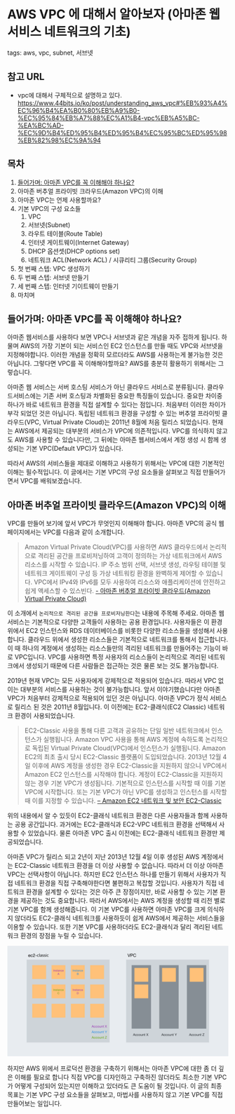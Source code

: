 # AWS VPC 에 대해서 알아보자 (아마존 웹 서비스 네트워크의 기초)

tags: aws, vpc, subnet, 서브넷

## 참고 URL
- vpc에 대해서 구체적으로 설명하고 있다. https://www.44bits.io/ko/post/understanding_aws_vpc#%EB%93%A4%EC%96%B4%EA%B0%80%EB%A9%B0-%EC%95%84%EB%A7%88%EC%A1%B4-vpc%EB%A5%BC-%EA%BC%AD-%EC%9D%B4%ED%95%B4%ED%95%B4%EC%95%BC%ED%95%98%EB%82%98%EC%9A%94

## 목차
1. [들어가며: 아마존 VPC를 꼭 이해해야 하나요?](#들어가며-아마존-vpc를-꼭-이해해야-하나요)
1. 아마존 버추얼 프라이빗 크라우드(Amazon VPC)의 이해
1. 아마존 VPC는 언제 사용할까요?
1. 기본 VPC의 구성 요소들
    1. VPC
    1. 서브넷(Subnet)
    1. 라우트 테이블(Route Table)
    1. 인터넷 게이트웨이(Internet Gateway)
    1. DHCP 옵션셋(DHCP options set)
    1. 네트워크 ACL(Network ACL) / 시큐리티 그룹(Security Group)
1. 첫 번째 스텝: VPC 생성하기
1. 두 번째 스텝: 서브넷 만들기
1. 세 번째 스텝: 인터넷 기이트웨이 만들기
1. 마치며

## 들어가며: 아마존 VPC를 꼭 이해해야 하나요?
아마존 웹서비스를 사용하다 보면 VPC나 서브넷과 같은 개념을 자주 접하게 됩니다. 하물며 AWS의 가장 기본이 되는 서비스인
EC2 인스턴스를 만들 때도 VPC와 서브넷을 지정해야합니다. 이러한 개념을 정확히 모르더라도 AWS를 사용하는게 불가능한 것은
아닙니다. 그렇다면 VPC를 꼭 이해해야할까요? AWS를 충분히 활용하기 위해서는 그렇습니다.

아마존 웹 서비스는 서버 호스팅 서비스가 아닌 클라우드 서비스로 분류됩니다. 클라우드서비스에는 기존 서버 호스팅과
차별화된 중요한 특징들이 있습니다. 중요한 차이중 하나가 바로 네트워크 환경을 직접 설계할 수 있다는 점입니다.
처음부터 이러한 차이가 부각 되었던 것은 아닙니다. 독립된 네트워크 환경을 구성할 수 있는
버추얼 프라이빗 클라우드(VPC, Virtual Private Cloud)는 2011년 8월에 처음 릴리스 되었습니다. 현재는 AWS에서 
제공되는 대부분의 서비스가 VPC에 의존적입니다. VPC를 의식하지 않고도 AWS를 사용할 수 있습니다만, 그 뒤에는
아마존 웹서비스에서 계정 생성 시 함께 생성되는 기본 VPC(Default VPC)가 있습니다.

따라서 AWS의 서비스들을 제대로 이해하고 사용하기 위해서는 VPC에 대한 기본적인 이해는 필수적입니다. 이 글에서는 
기본 VPC의 구성 요소들을 살펴보고 직접 만들어가면서 VPC를 배워보겠습니다.


## 아마존 버추얼 프라이빗 클라우드(Amazon VPC)의 이해

VPC를 만들어 보기에 앞서 VPC가 무엇인지 이해해야 합니다. 아마존 VPC의 공식 웹페이지에서는 VPC를 다음과 같이 소개합니다.

> Amazon Virtual Private Cloud(VPC)를 사용하면 AWS 클라우드에서 논리적으로 격리된 공간을 프로비저닝하여 고객이 정의하는
가상 네트워크에서 AWS 리소스를 시작할 수 있습니다. IP 주소 범위 선택, 서브넷 생성, 라우팅 테이블 및 네트워크 게이트웨이
구성 등 가상 네트워킹 환경을 완벽하게 제어할 수 있습니다. VPC에서 IPv4와 IPv6를 모두 사용하여 리소스와 애플리케이션에 
안전하고 쉽게 액세스할 수 있스빈다. [- 아마존 버추얼 프라이빗 클라우드(Amazon Virtual Private Cloud)](https://aws.amazon.com/ko/vpc/) 

이 소개에서 `논리적으로 격리된 공간을 프로비저닝한다`는 내용에 주목해 주세요. 아마존 웹 서비스는 기본적으로 다양한 고객들이 사용하는
공용 환경입니다. 사용자들은 이 환경 위에서 EC2 인스턴스와 RDS 데이터베이스를 비롯한 다양한 리소스들을 생성해서 사용합니다.
클라우드 위에서 생성한 리소스들은 기본적으로 네트워크를 통해서 접근합니다. 이 때 하나의 계정에서 생성하는 리소스들만의 격리된
네트워크를 만들어주는 기능이 바로 VPC입니다. VPC를 사용하면 특정 사용자의 리소스들이 논리적으로 격리된 네트워크에서 생성되기
때문에 다른 사람들은 접근하는 것은 물론 보는 것도 불가능합니다.

2019년 현재 VPC는 모든 사용자에게 강제적으로 적용되어 있습니다. 따라서 VPC 없이는 대부분의 서비스를 사용하는 것이 불가능합니다.
앞서 이야기했습니다만 아마존 VPC가 처음부터 강제적으로 적용되어 있던 것은 아닙니다. 아마존 VPC가 정식 서비스로 릴리스 된 것은 
2011년 8월입니다. 이 이전에는 EC2-클래식(EC2 Classic) 네트워크 환경이 사용되었습니다.

> EC2-Classic 사용을 통해 다른 고객과 공유하는 단일 일반 네트워크에서 인스턴스가 실행됩니다. Amazon VPC 사용을 통해 AWS 계정에
속하도록 논리적으로 독립된 Virtual Private Cloud(VPC)에서 인스턴스가 실행됩니다.
Amazon EC2의 최초 출시 당시 EC2-Classic 플랫폼이 도입되었습니다. 2013년 12월 4일 이후에 AWS 계정을 생성한 경우 
EC2-Classic을 지원하지 않으니 VPC에서 Amazon EC2 인스턴스를 시작해야 합니다. 
계정이 EC2-Classic을 지원하지 않는 경우 기본 VPC가 생성됩니다. 기본적으로 인스턴스를 시작할 때 이를 기본 VPC에 시작합니다. 
또는 기본 VPC가 아닌 VPC를 생성하고 인스턴스를 시작할 때 이를 지정할 수 있습니다. [– Amazon EC2 네트워크 및 보안 EC2-Classic](https://docs.aws.amazon.com/ko_kr/AWSEC2/latest/UserGuide/ec2-classic-platform.html)

위의 내용에서 알 수 있듯이 EC2-클래식 네트워크 환경은 다른 사용자들과 함께 사용하는 공용 공간입니다. 
과거에는 EC2-클래식과 EC2-VPC 네트워크 환경을 선택해서 사용할 수 있었습니다. 
물론 아마존 VPC 출시 이전에는 EC2-클래식 네트워크 환경만 제공되었습니다.

아마존 VPC가 릴리스 되고 2년이 지난 2013년 12월 4일 이후 생성된 AWS 계정에서는 EC2-Classic 네트워크 환경을 더 이상 
사용할 수 없습니다. 따라서 더 이상 아마존 VPC는 선택사항이 아닙니다. 하지만 EC2 인스턴스 하나를 만들기 위해서 사용자가 
직접 네트워크 환경을 직접 구축해야한다면 불편하고 복잡할 것입니다. 사용자가 직접 네트워크 환경을 설계할 수 있다는 것은
아주 큰 장점이지만, 바로 사용할 수 있는 기본 환경을 제공하는 것도 중요합니다. 따라서 AWS에서는 AWS 계정을 생성할 때 
리전 별로 기본 VPC를 함께 생성해줍니다. 이 기본 VPC를 사용하면 아마존 VPC를 크게 의식하지 않더라도 EC2-클래식
네트워크를 사용하듯이 쉽게 AWS에서 제공하는 서비스들을 이용할 수 있습니다.
또한 기본 VPC를 사용하더라도 EC2-클래식과 달리 격리된 네트워크 환경의 장점을 누릴 수 있습니다.

![ec2-classic과 VPC 네트워크의 차이](./images/aws-ec2-classic-vpc-diff.png)


하지만 AWS 위에서 프로덕션 환경을 구축하기 위해서는 아마존 VPC에 대한 좀 더 깊은 이해를 필요로 합니다
직접 VPC를 디자인하고 구축하진 않더라도 최소한 기본 VPC가 어떻게 구성되어 있는지만 이해하고 있더라도 큰 도움이 
될 것입니다. 이 글의 최종 목표는 기본 VPC 구성 요소들을 살펴보고, 마법사를 사용하지 않고 기본 VPC를 직접 만들어보는
일입니다.  








